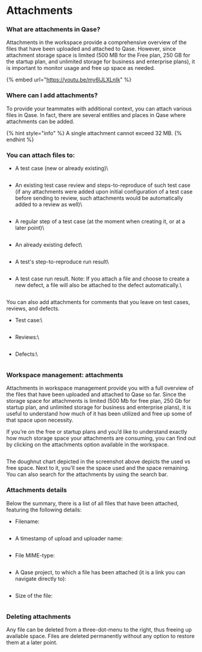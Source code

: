 # Attachments

### What are attachments in Qase?

Attachments in the workspace provide a comprehensive overview of the files that have been uploaded and attached to Qase. However, since attachment storage space is limited (500 MB for the Free plan, 250 GB for the startup plan, and unlimited storage for business and enterprise plans), it is important to monitor usage and free up space as needed.

{% embed url="https://youtu.be/my6lJLXLnIk" %}

### Where can I add attachments?

To provide your teammates with additional context, you can attach various files in Qase. In fact, there are several entities and places in Qase where attachments can be added.

{% hint style="info" %}
A single attachment cannot exceed 32 MB.
{% endhint %}

### You can attach files to:

*   A test case (new or already existing)\


    <figure><img src="https://qase.intercom-attachments-7.com/i/o/597221322/aa4bf134670e50094de6fe87/EAjdTnJ758eoz4433Iwh2iStVZ-r1xAGx58m1jZif0xKczarB_FUkTgtbDJqf286NLY-dvy5DUKUkZOYBi26FSi7l8U6TO3c3NKNxSqI6LN_ZdThtTNSX19ECWFKkHpoUZeqU5L3aa-AOTVBWmiKEtAj7F45bBpY5d7tbm6jd12loOc6Nm-ckvpgdQ" alt=""><figcaption></figcaption></figure>
*   An existing test case review and steps-to-reproduce of such test case (if any attachments were added upon initial configuration of a test case before sending to review, such attachments would be automatically added to a review as well)\


    <figure><img src="https://qase.intercom-attachments-7.com/i/o/597221332/e6e0ccfb5f72c7bc491de4f1/80OZdP0NGk-KVEwyX7uzK2mFcBWatXt5_1sVlpUHl1yGPe3CK3HU2Hb1XPLlZolRXUV6Er6lKm9UL2Iu56-TS506_pSPFiFMEp3otnI9Ois4d8zomrH80dcTi7s8eEirt4AQ7-zEdQ5jfeyGrY8t34D3lKNpTQ0TAB5N59esLt5rzAJczXKVK3APGQ" alt=""><figcaption></figcaption></figure>
*   A regular step of a test case (at the moment when creating it, or at a later point)\


    <figure><img src="https://qase.intercom-attachments-7.com/i/o/597221337/a93d5c6b567790544e4559df/ug4yCVrxPq4vEup3DTraZr-zsc14IJx8PGk1JWXpD7Q0zvwfOYR7CBFODAClFGhIlkwyspIBZyuGm4LpWOetMZq2-nzzCorEymctZ3GbNQfDdKg33LFBZ8AL1Rno3l56F8beCCXdrAj-dQDtgeSvqnPPh08bIxHEs3sbkBn4WY1lQhSoMliQrCCAPg" alt=""><figcaption></figcaption></figure>
*   An already existing defect\


    <figure><img src="https://qase.intercom-attachments-7.com/i/o/597221347/1c00249a2c57438ef17f1387/tJ-L435hbGmkwCHGgiUIpAEV7nwqJUhRnVtQXUa5i1C1MJ0jWgZed5t0wWkVF49dKbe525ep8L28GxPqYMYr8hT03adUVj_h2HQ4xoj7NGK6ZlkzA6FX5l2f_6Vuo_DeoCys7c-GXhKxsh79WdzThO6SR_wMDbpTiBFSN8er9-60lcqllW73ewinhQ" alt=""><figcaption></figcaption></figure>
*   A test's step-to-reproduce run result\


    <figure><img src="https://qase.intercom-attachments-7.com/i/o/597221358/67246b8bf767728bdbef14f2/szbpi6-yQkr7Fddmo67ejbhT-PlSgQxK4BstCwMQOfIBHS-lQwMbfLU0bNZMWTb5t22USqiuW5kdjUzKShnHa20HmcGM5MyY61-RBVG1qXezJc0PsLuJce8k1EgUyjyzAtiTrqYi63E4GvnwTqSAIRQCTKU4q4yStBFBwSDtJRIJbdruK3zzimhx1A" alt=""><figcaption></figcaption></figure>
*   A test case run result. Note: If you attach a file and choose to create a new defect, a file will also be attached to the defect automatically.\


    <figure><img src="https://qase.intercom-attachments-7.com/i/o/597221369/0a529078ad23eeeda2bcfa5d/OC7eczoNi5akm1rVsEfbA3wldSnDxwNqSNUjCztxSYWbU4RqpBDXW2WxPZTS68AX5xKIk3UI8hX41Z6pJ1iMvrcyzKubSWEU7Y5mPj3GewqTkHHqDxxgHX_oIYUH8_URdTBk2ItNwW9xF9sp0-irVVWPxSAx4vKzoWgLFGcH7_EobxSuOt6uYi2U2w" alt=""><figcaption></figcaption></figure>

You can also add attachments for comments that you leave on test cases, reviews, and defects.

*   Test case:\


    <figure><img src="https://qase.intercom-attachments-7.com/i/o/597221372/067b5ed9022d830a9ee581ce/l93N-ABKw9tH9XA6Jos34-fDu8Y97rwHm8OOShkhLyEefO2kQc7lHWXwv_DexO2SBq1edYya-v1InC4YY_8px_ShF9lIVS5npO6sMnnUEkvnSRioS1B2kgsWXmwaY7DnHLYHAT-Ohw3n8t1VcECmh36Q50fkSzLKNMZIYY4brz9aw13zhtbZPtPERQ" alt=""><figcaption></figcaption></figure>
*   Reviews:\


    <figure><img src="https://qase.intercom-attachments-7.com/i/o/597221381/6b56edd1b206e138e4735a2a/ubXC2Za2jYr0sydEadVbqSB41PMT-_1XHQUZ7f9z3U-hTIevS3epe-5hW2SGKKoSjzVWlQ8oJwe7PfmHMATlsuK2O7m-9c_XZdCaG4emOPR_101utxGHnzbzw2pFEmMpme7U0iiyqmtxwkAYJVlm1niKANYtGB9wAqfa_IL8_XK8ezbrA6F0BbVYjg" alt=""><figcaption></figcaption></figure>
*   Defects:\


    <figure><img src="https://qase.intercom-attachments-7.com/i/o/597221391/294bcb71759627cdd7a6c3f3/-bMxn0gdEHwPm8Sff_N_oVJahWonoFLJQHc08USeKFwxfpF-lCCFug78j8c0-oXJej2j_fJR-84ubtruHKAV2PebJfPZa_8yvqugjioGdj-NcavBvkaWc8vD2gRWbSSReFCDP9RzWpyTfk2vbU8SndBc9ch0uUvt2L6WzewkJ7c50-KNjyAOG3-O6A" alt=""><figcaption></figcaption></figure>

### Workspace management: attachments <a href="#h_6c2b59a5a2" id="h_6c2b59a5a2"></a>

Attachments in workspace management provide you with a full overview of the files that have been uploaded and attached to Qase so far. Since the storage space for attachments is limited (500 Mb for free plan, 250 Gb for startup plan, and unlimited storage for business and enterprise plans), it is useful to understand how much of it has been utilized and free up some of that space upon necessity.

If you’re on the free or startup plans and you’d like to understand exactly how much storage space your attachments are consuming, you can find out by clicking on the attachments option available in the workspace.

<figure><img src="https://qase.intercom-attachments-7.com/i/o/597223290/85ea5cfa563807c67bf3c5d0/T4ObjGRcKD_i7l_M-xuiLh3C-BwQwzhGB0pUqgneNQaAdjITs9uM1GuvOwmEdNesNaq1-ro-40oNEzQg9LpCcC3WgXzpH-XCWRPJv2pEtp0YMwIgbxFECJavcTkrxW2iLDK8xV3G8Sr4uSR1_FujuwLSsS1maW-dzmJiCWAcYp4HPNq5sprEy_Fu7g" alt=""><figcaption></figcaption></figure>

The doughnut chart depicted in the screenshot above depicts the used vs free space. Next to it, you’ll see the space used and the space remaining. You can also search for the attachments by using the search bar.

### Attachments details

Below the summary, there is a list of all files that have been attached, featuring the following details:

*   Filename:

    <figure><img src="https://qase.intercom-attachments-1.com/i/o/387828108/9943d309bed39b4da86c8142/blobid1.png" alt=""><figcaption></figcaption></figure>
*   A timestamp of upload and uploader name:

    <figure><img src="https://qase.intercom-attachments-1.com/i/o/387828118/21d07544e94e97c81aca3c0e/blobid2.png" alt=""><figcaption></figcaption></figure>
*   File MIME-type:

    <figure><img src="https://qase.intercom-attachments-1.com/i/o/387828128/19b275b551e0ff7115206021/blobid3.png" alt=""><figcaption></figcaption></figure>
*   A Qase project, to which a file has been attached (it is a link you can navigate directly to):

    <figure><img src="https://qase.intercom-attachments-1.com/i/o/387828136/341ade41fdc2bbdd96f58746/blobid4.png" alt=""><figcaption></figcaption></figure>
*   Size of the file:

    <figure><img src="https://qase.intercom-attachments-1.com/i/o/387828150/2230a90ca2e26df607f01862/blobid5.png" alt=""><figcaption></figcaption></figure>

### Deleting attachments

Any file can be deleted from a three-dot-menu to the right, thus freeing up available space. Files are deleted permanently without any option to restore them at a later point.

<figure><img src="https://qase.intercom-attachments-1.com/i/o/387828175/8e768c8307a626b5f6f45a7c/blobid6.png" alt=""><figcaption></figcaption></figure>
